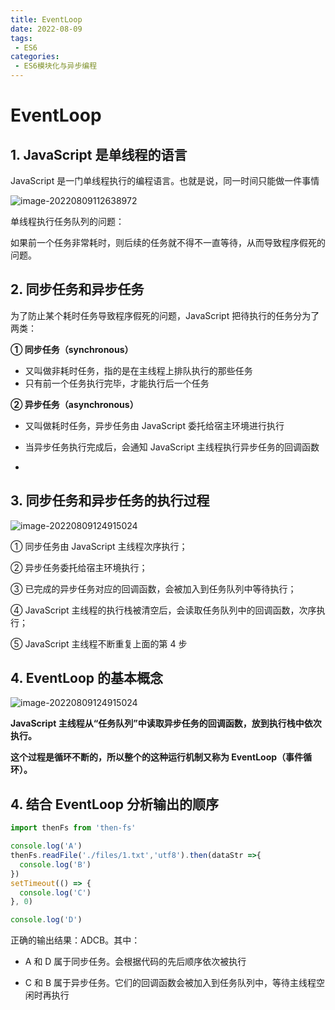 ```yaml
---
title: EventLoop
date: 2022-08-09
tags:
 - ES6
categories: 
 - ES6模块化与异步编程
---
```


# EventLoop

## **1. JavaScript 是单线程的语言**

JavaScript 是一门单线程执行的编程语言。也就是说，同一时间只能做一件事情

![image-20220809112638972](https://img-blog.csdnimg.cn/c707ff3e41f3458596302c92538aef86.png)

单线程执行任务队列的问题：

如果前一个任务非常耗时，则后续的任务就不得不一直等待，从而导致程序假死的问题。



## 2. 同步任务和异步任务

为了防止某个耗时任务导致程序假死的问题，JavaScript 把待执行的任务分为了两类：

**① 同步任务（synchronous）** 

- 又叫做非耗时任务，指的是在主线程上排队执行的那些任务
- 只有前一个任务执行完毕，才能执行后一个任务

**② 异步任务（asynchronous）** 

- 又叫做耗时任务，异步任务由 JavaScript 委托给宿主环境进行执行

- 当异步任务执行完成后，会通知 JavaScript 主线程执行异步任务的回调函数
- 

## 3. 同步任务和异步任务的执行过程

![image-20220809124915024](https://img-blog.csdnimg.cn/37662ad9d64545e9a9e6964444aefc49.png)

① 同步任务由 JavaScript 主线程次序执行；

② 异步任务委托给宿主环境执行；

③ 已完成的异步任务对应的回调函数，会被加入到任务队列中等待执行；

④ JavaScript 主线程的执行栈被清空后，会读取任务队列中的回调函数，次序执行；

⑤ JavaScript 主线程不断重复上面的第 4 步



## 4. EventLoop 的基本概念

![image-20220809124915024](https://img-blog.csdnimg.cn/fd9a32262a574ad88d645826fa5a0ce6.png)

**JavaScript 主线程从“任务队列”中读取异步任务的回调函数，放到执行栈中依次执行。**

**这个过程是循环不断的，所以整个的这种运行机制又称为 EventLoop（事件循环）。**



## **4. 结合 EventLoop 分析输出的顺序**

```js
import thenFs from 'then-fs'

console.log('A')
thenFs.readFile('./files/1.txt','utf8').then(dataStr =>{
  console.log('B')
})
setTimeout(() => {
  console.log('C')
}, 0)

console.log('D')
```

正确的输出结果：ADCB。其中：

- A 和 D 属于同步任务。会根据代码的先后顺序依次被执行

- C 和 B 属于异步任务。它们的回调函数会被加入到任务队列中，等待主线程空闲时再执行
